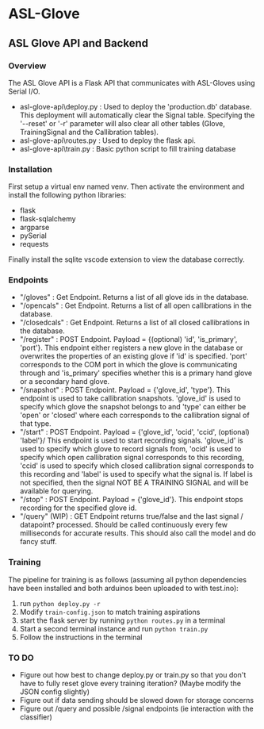 # ASL-Glove

## ASL Glove API and Backend
### Overview
The ASL Glove API is a Flask API that communicates with ASL-Gloves using Serial I/O. 

* asl-glove-api\deploy.py : Used to deploy the 'production.db' database. This deployment will automatically clear the Signal table. Specifying the '--reset' or '-r' parameter will also clear all other tables (Glove, TrainingSignal and the Callibration tables).
* asl-glove-api\routes.py : Used to deploy the flask api.
* asl-glove-api\train.py : Basic python script to fill training database

### Installation
First setup a virtual env named venv. Then activate the environment and install the following python libraries:
- flask
- flask-sqlalchemy
- argparse
- pySerial
- requests

Finally install the sqlite vscode extension to view the database correctly.

### Endpoints

* "/gloves" : Get Endpoint. Returns a list of all glove ids in the database.
* "/opencals" : Get Endpoint. Returns a list of all open callibrations in the database.
* "/closedcals" : Get Endpoint. Returns a list of all closed callibrations in the database.
* "/register" : POST Endpoint. Payload = {(optional) 'id', 'is_primary', 'port'}. This endpoint either registers a new glove in the database or overwrites the properties of an existing glove if 'id' is specified. 'port' corresponds to the COM port in which the glove is communicating through and 'is_primary' specifies whether this is a primary hand glove or a secondary hand glove.
* "/snapshot" : POST Endpoint. Payload = {'glove_id', 'type'}. This endpoint is used to take callibration snapshots. 'glove_id' is used to specify which glove the snapshot belongs to and 'type' can either be 'open' or 'closed' where each corresponds to the callibration signal of that type.
* "/start" : POST Endpoint. Payload = {'glove_id', 'ocid', 'ccid', (optional) 'label'}/ This endpoint is used to start recording signals. 'glove_id' is used to specify which glove to record signals from, 'ocid' is used to specify which open callibration signal corresponds to this recording, 'ccid' is used to specify which closed callibration signal corresponds to this recording and 'label' is used to specify what the signal is. If label is not specified, then the signal NOT BE A TRAINING SIGNAL and will be available for querying.
* "/stop" : POST Endpoint. Payload = {'glove_id'}. This endpoint stops recording for the specified glove id.
* "/query" (WIP) : GET Endpoint returns true/false and the last signal / datapoint? processed. Should be called continuously every few milliseconds for accurate results. This should also call the model and do fancy stuff.

### Training
The pipeline for training is as follows (assuming all python dependencies have been installed and both arduinos been uploaded to with test.ino):

1. run `python deploy.py -r` 
2. Modify `train-config.json` to match training aspirations
3. start the flask server by running `python routes.py` in a terminal
4. Start a second terminal instance and run `python train.py` 
5. Follow the instructions in the terminal

### TO DO

- Figure out how best to change deploy.py or train.py so that you don't have to fully reset glove every training iteration? (Maybe modify the JSON config slightly)
- Figure out if data sending should be slowed down for storage concerns
- Figure out /query and possible /signal endpoints (ie interaction with the classifier)
